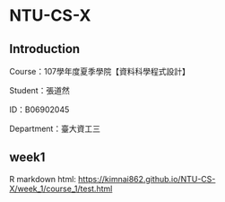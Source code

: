 # NTU-CS-X



## Introduction

Course：107學年度夏季學院【資料科學程式設計】

Student：張道然

ID：B06902045

Department：臺大資工三

## week1

R markdown html: https://kimnai862.github.io/NTU-CS-X/week_1/course_1/test.html